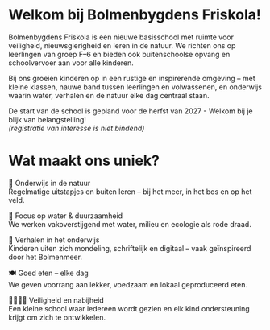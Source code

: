 ---
---

# Welkom bij Bolmenbygdens Friskola!

Bolmenbygdens Friskola is een nieuwe basisschool met ruimte voor veiligheid, nieuwsgierigheid en leren in de natuur. We richten ons op leerlingen van groep F–6 en bieden ook buitenschoolse opvang en schoolvervoer aan voor alle kinderen.

Bij ons groeien kinderen op in een rustige en inspirerende omgeving – met kleine klassen, nauwe band tussen leerlingen en volwassenen, en onderwijs waarin water, verhalen en de natuur elke dag centraal staan.


De start van de school is gepland voor de herfst van 2027 - Welkom bij je blijk van belangstelling!  
*(registratie van interesse is niet bindend)*


# Wat maakt ons uniek?
🌿 Onderwijs in de natuur    
    Regelmatige uitstapjes en buiten leren – bij het meer, in het bos en op het veld.

🌊 Focus op water & duurzaamheid    
We werken vakoverstijgend met water, milieu en ecologie als rode draad.

📖 Verhalen in het onderwijs    
Kinderen uiten zich mondeling, schriftelijk en digitaal – vaak geïnspireerd door het Bolmenmeer.

🍽 Goed eten – elke dag    
We geven voorrang aan lekker, voedzaam en lokaal geproduceerd eten.

👨‍👩‍👧‍👦 Veiligheid en nabijheid    
Een kleine school waar iedereen wordt gezien en elk kind ondersteuning krijgt om zich te ontwikkelen.


